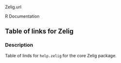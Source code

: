 Zelig.url

R Documentation

## Table of links for Zelig

### Description

Table of linds for `help.zelig` for the core Zelig package.

